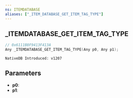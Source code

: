 ```yaml
---
ns: ITEMDATABASE
aliases: ["_ITEM_DATABASE_GET_ITEM_TAG_TYPE"]
---
```

## _ITEMDATABASE_GET_ITEM_TAG_TYPE

```c
// 0x6111B8F9413F413A
Any _ITEMDATABASE_GET_ITEM_TAG_TYPE(Any p0, Any p1);
```

```
NativeDB Introduced: v1207
```

## Parameters
* **p0**:
* **p1**:
